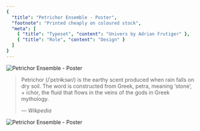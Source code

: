 ```yaml
---
{
  "title": "Petrichor Ensemble - Poster",
  "footnote": "Printed cheaply on coloured stock",
  "meta": [
    { "title": "Typeset", "content": "Univers by Adrian Frutiger" },
    { "title": "Role", "content": "Design" }
  ]
}
---
```


![Petrichor Ensemble - Poster](assets/images/works/petrichor/01-petrichor.jpg)

> Petrichor (/ˈpɛtrɨkɔər/) is the earthy scent produced when rain falls on dry soil. The word is constructed from Greek, petra, meaning ‘stone’, + ichor, the fluid that flows in the veins of the gods in Greek mythology.
>
> &mdash; *Wikpedia*

![Petrichor Ensemble - Poster](assets/images/works/petrichor/02-petrichor.jpg)
